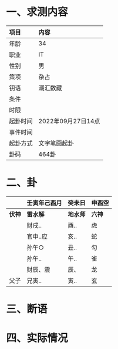 # 一、求测内容
|项目|内容|
|:-|:-|
|年龄|34|
|职业|IT|
|性别|男|
|策项|杂占|
|钥语|潮汇数藏|
|条件||
|时限||
|起卦时间|2022年09月27日14点|
|事件时间||
|起卦方式|文字笔画起卦|
|卦码|464卦|

# 二、卦
||壬寅年己酉月|癸未日|申酉空|
|:-|:-|:-|:-|
|**伏神**|**雷水解**|**地水师**|**六神**|
||财戌..|酉..|虎|
||官申..应|亥..|蛇|
||孙午○|丑..|勾|
||孙午..|午..|雀|
||财辰、震|辰、|龙|
|父子|兄寅..|寅..|玄|


# 三、断语

# 四、实际情况